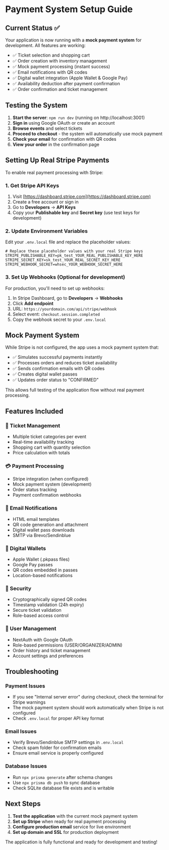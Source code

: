 # Payment System Setup Guide

## Current Status ✅

Your application is now running with a **mock payment system** for development. All features are working:

- ✅ Ticket selection and shopping cart
- ✅ Order creation with inventory management  
- ✅ Mock payment processing (instant success)
- ✅ Email notifications with QR codes
- ✅ Digital wallet integration (Apple Wallet & Google Pay)
- ✅ Availability deduction after payment confirmation
- ✅ Order confirmation and ticket management

## Testing the System

1. **Start the server**: `npm run dev` (running on http://localhost:3001)
2. **Sign in** using Google OAuth or create an account
3. **Browse events** and select tickets
4. **Proceed to checkout** - the system will automatically use mock payment
5. **Check your email** for confirmation with QR codes
6. **View your order** in the confirmation page

## Setting Up Real Stripe Payments

To enable real payment processing with Stripe:

### 1. Get Stripe API Keys

1. Visit [https://dashboard.stripe.com](https://dashboard.stripe.com)
2. Create a free account or sign in
3. Go to **Developers** → **API Keys**
4. Copy your **Publishable key** and **Secret key** (use test keys for development)

### 2. Update Environment Variables

Edit your `.env.local` file and replace the placeholder values:

```env
# Replace these placeholder values with your real Stripe keys
STRIPE_PUBLISHABLE_KEY=pk_test_YOUR_REAL_PUBLISHABLE_KEY_HERE
STRIPE_SECRET_KEY=sk_test_YOUR_REAL_SECRET_KEY_HERE
STRIPE_WEBHOOK_SECRET=whsec_YOUR_WEBHOOK_SECRET_HERE
```

### 3. Set Up Webhooks (Optional for development)

For production, you'll need to set up webhooks:

1. In Stripe Dashboard, go to **Developers** → **Webhooks**
2. Click **Add endpoint**
3. URL: `https://yourdomain.com/api/stripe/webhook`
4. Select event: `checkout.session.completed`
5. Copy the webhook secret to your `.env.local`

## Mock Payment System

While Stripe is not configured, the app uses a mock payment system that:

- ✅ Simulates successful payments instantly
- ✅ Processes orders and reduces ticket availability  
- ✅ Sends confirmation emails with QR codes
- ✅ Creates digital wallet passes
- ✅ Updates order status to "CONFIRMED"

This allows full testing of the application flow without real payment processing.

## Features Included

### 🎫 Ticket Management
- Multiple ticket categories per event
- Real-time availability tracking
- Shopping cart with quantity selection
- Price calculation with totals

### 💳 Payment Processing
- Stripe integration (when configured)
- Mock payment system (development)
- Order status tracking
- Payment confirmation webhooks

### 📧 Email Notifications
- HTML email templates
- QR code generation and attachment
- Digital wallet pass downloads
- SMTP via Brevo/Sendinblue

### 📱 Digital Wallets
- Apple Wallet (.pkpass files)
- Google Pay passes
- QR codes embedded in passes
- Location-based notifications

### 🔐 Security
- Cryptographically signed QR codes
- Timestamp validation (24h expiry)
- Secure ticket validation
- Role-based access control

### 👤 User Management
- NextAuth with Google OAuth
- Role-based permissions (USER/ORGANIZER/ADMIN)
- Order history and ticket management
- Account settings and preferences

## Troubleshooting

### Payment Issues
- If you see "Internal server error" during checkout, check the terminal for Stripe warnings
- The mock payment system should work automatically when Stripe is not configured
- Check `.env.local` for proper API key format

### Email Issues
- Verify Brevo/Sendinblue SMTP settings in `.env.local`
- Check spam folder for confirmation emails
- Ensure email service is properly configured

### Database Issues
- Run `npx prisma generate` after schema changes
- Use `npx prisma db push` to sync database
- Check SQLite database file exists and is writable

## Next Steps

1. **Test the application** with the current mock payment system
2. **Set up Stripe** when ready for real payment processing  
3. **Configure production email** service for live environment
4. **Set up domain and SSL** for production deployment

The application is fully functional and ready for development and testing!